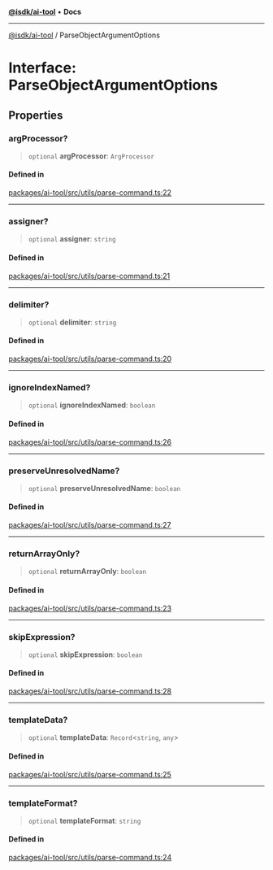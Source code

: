 [**@isdk/ai-tool**](../README.md) • **Docs**

***

[@isdk/ai-tool](../globals.md) / ParseObjectArgumentOptions

# Interface: ParseObjectArgumentOptions

## Properties

### argProcessor?

> `optional` **argProcessor**: `ArgProcessor`

#### Defined in

[packages/ai-tool/src/utils/parse-command.ts:22](https://github.com/isdk/ai-tool.js/blob/e324043799402aa2caa41711a9168487ab85c166/src/utils/parse-command.ts#L22)

***

### assigner?

> `optional` **assigner**: `string`

#### Defined in

[packages/ai-tool/src/utils/parse-command.ts:21](https://github.com/isdk/ai-tool.js/blob/e324043799402aa2caa41711a9168487ab85c166/src/utils/parse-command.ts#L21)

***

### delimiter?

> `optional` **delimiter**: `string`

#### Defined in

[packages/ai-tool/src/utils/parse-command.ts:20](https://github.com/isdk/ai-tool.js/blob/e324043799402aa2caa41711a9168487ab85c166/src/utils/parse-command.ts#L20)

***

### ignoreIndexNamed?

> `optional` **ignoreIndexNamed**: `boolean`

#### Defined in

[packages/ai-tool/src/utils/parse-command.ts:26](https://github.com/isdk/ai-tool.js/blob/e324043799402aa2caa41711a9168487ab85c166/src/utils/parse-command.ts#L26)

***

### preserveUnresolvedName?

> `optional` **preserveUnresolvedName**: `boolean`

#### Defined in

[packages/ai-tool/src/utils/parse-command.ts:27](https://github.com/isdk/ai-tool.js/blob/e324043799402aa2caa41711a9168487ab85c166/src/utils/parse-command.ts#L27)

***

### returnArrayOnly?

> `optional` **returnArrayOnly**: `boolean`

#### Defined in

[packages/ai-tool/src/utils/parse-command.ts:23](https://github.com/isdk/ai-tool.js/blob/e324043799402aa2caa41711a9168487ab85c166/src/utils/parse-command.ts#L23)

***

### skipExpression?

> `optional` **skipExpression**: `boolean`

#### Defined in

[packages/ai-tool/src/utils/parse-command.ts:28](https://github.com/isdk/ai-tool.js/blob/e324043799402aa2caa41711a9168487ab85c166/src/utils/parse-command.ts#L28)

***

### templateData?

> `optional` **templateData**: `Record`\<`string`, `any`\>

#### Defined in

[packages/ai-tool/src/utils/parse-command.ts:25](https://github.com/isdk/ai-tool.js/blob/e324043799402aa2caa41711a9168487ab85c166/src/utils/parse-command.ts#L25)

***

### templateFormat?

> `optional` **templateFormat**: `string`

#### Defined in

[packages/ai-tool/src/utils/parse-command.ts:24](https://github.com/isdk/ai-tool.js/blob/e324043799402aa2caa41711a9168487ab85c166/src/utils/parse-command.ts#L24)
